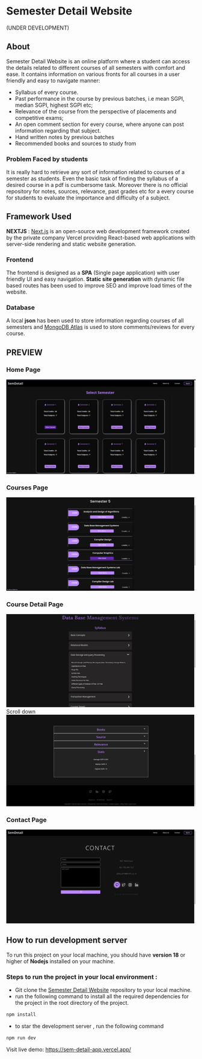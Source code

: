 # **Semester Detail Website**

(UNDER DEVELOPMENT)

## **About**

Semester Detail Website is an online platform where a student can access the details related to different courses of all semesters with comfort and ease. It contains information on various fronts for all courses in a user friendly and easy to navigate manner:

- Syllabus of every course.
- Past performance in the course by previous batches, i.e mean SGPI, median SGPI, highest SGPI etc;
- Relevance of the course from the perspective of placements and competitive exams;
- An open comment section for every course, where anyone can post information regarding that subject.
- Hand written notes by previous batches
- Recommended books and sources to study from

### **Problem Faced by students**

It is really hard to retrieve any sort of information related to courses of a semester as students. Even the basic task of finding the syllabus of a desired course in a pdf is cumbersome task. Moreover there is no official repository for notes, sources, relevance, past grades etc for a every course for students to evaluate the importance and difficulty of a subject.

## **Framework Used**

**NEXTJS** : [Next.js](https://nextjs.org/) is an open-source web development framework created by the private company Vercel providing React-based web applications with server-side rendering and static website generation.

### **Frontend**

The frontend is designed as a **SPA** (Single page application) with user friendly UI and easy navigation.
**Static site generation** with dynamic file based routes has been used to improve SEO and improve load times of the website.

### **Database**

A local **json** has been used to store information regarding courses of all semesters and [MongoDB Atlas](https://www.mongodb.com/atlas/database) is used to store comments/reviews for every course.

## **PREVIEW**

### **Home Page**

![Home Page](/public//website-ss/home.PNG)

### **Courses Page**

![Courses Page](/public//website-ss/courses.PNG)

### **Course Detail Page**

![CourseDetail Page](/public//website-ss/courseDetail.PNG)
Scroll down
![CourseDetail Page](/public//website-ss/courseDetail2.PNG)

### **Contact Page**

![Contact Page](/public//website-ss/contact.PNG)

## **How to run development server**

To run this project on your local machine, you should have **version 18** or higher of **Nodejs** installed on your machine.

### **Steps to run the project in your local environment :**

- Git clone the [Semester Detail Website](https://github.com/p-chhabra/Semester-Detail-Website) repository to your local machine.
- run the following command to install all the required dependencies for the project in the root directory of the project.

```bash
npm install
```

- to star the development server , run the following command

```bash
npm run dev
```

Visit live demo: https://sem-detail-app.vercel.app/
